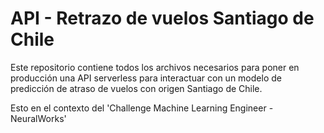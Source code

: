 # API - Retrazo de vuelos Santiago de Chile

Este repositorio contiene todos los archivos necesarios para poner en producción una API serverless para interactuar con un modelo de predicción de atraso de vuelos con origen Santiago de Chile.

Esto en el contexto del 'Challenge Machine Learning Engineer - NeuralWorks'
